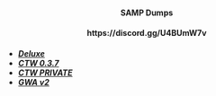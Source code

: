 <div align="center">
<h4>SAMP Dumps</h4>
<h4>https://discord.gg/U4BUmW7v<h4>
</div>

</div>


* ***[Deluxe](https://cdn.discordapp.com/attachments/1229484732111126710/1229484795315228772/deluxe_fixed.rar?ex=662fd9f1&is=661d64f1&hm=bb33fb3d0de2c459c43b4daeb544348564bb273ba084254647cc139f30b43962&)***	
* ***[CTW 0.3.7]()***	
* ***[CTW PRIVATE]()***	
* ***[GWA v2]()***	
